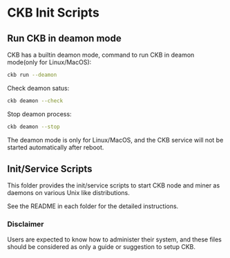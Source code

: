 # CKB Init Scripts

## Run CKB in deamon mode

CKB has a builtin deamon mode, command to run CKB in deamon mode(only for Linux/MacOS):

```bash
ckb run --deamon
```

Check deamon satus:

```bash
ckb deamon --check
```

Stop deamon process:

```bash
ckb deamon --stop
```

The deamon mode is only for Linux/MacOS, and the CKB service will not be started automatically after reboot.

## Init/Service Scripts

This folder provides the init/service scripts to start CKB node and miner as
daemons on various Unix like distributions.

See the README in each folder for the detailed instructions.

### Disclaimer

Users are expected to know how to administer their system, and these files
should be considered as only a guide or suggestion to setup CKB.
